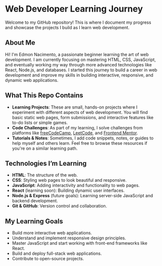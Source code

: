 # Web Developer Learning Journey

Welcome to my GitHub repository! This is where I document my progress and showcase the projects I build as I learn web development.

## About Me

Hi! I'm Edmon Nacimento, a passionate beginner learning the art of web development. I am currently focusing on mastering HTML, CSS, JavaScript, and eventually working my way through more advanced technologies like React, Node.js, and databases. I started this journey to build a career in web development and improve my skills in building interactive, responsive, and dynamic web applications.

## What This Repo Contains

- **Learning Projects**: These are small, hands-on projects where I experiment with different aspects of web development. You will find basic static web pages, form submissions, and interactive features like to-do lists or simple games.
- **Code Challenges**: As part of my learning, I solve challenges from platforms like [freeCodeCamp](https://www.freecodecamp.org/), [LeetCode](https://leetcode.com/), and [Frontend Mentor](https://www.frontendmentor.io/).
- **Tutorials & Notes**: Sometimes, I add code snippets, notes, or guides to help myself and others learn. Feel free to browse these resources if you're on a similar learning path.

## Technologies I’m Learning

- **HTML**: The structure of the web.
- **CSS**: Styling web pages to look beautiful and responsive.
- **JavaScript**: Adding interactivity and functionality to web pages.
- **React** (learning soon): Building dynamic user interfaces.
- **Node.js & Express** (future goals): Learning server-side JavaScript and backend development.
- **Git & GitHub**: Version control and collaboration.

## My Learning Goals

- Build more interactive web applications.
- Understand and implement responsive design principles.
- Master JavaScript and start working with front-end frameworks like React.
- Build and deploy full-stack web applications.
- Contribute to open-source projects.
<!---
Edmon-Nascimento/Edmon-Nascimento is a ✨ special ✨ repository because its `README.md` (this file) appears on your GitHub profile.
You can click the Preview link to take a look at your changes.
--->
